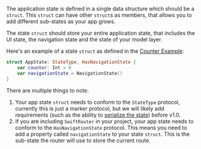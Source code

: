 The application state is defined in a single data structure which should be a `struct`. This `struct` can have other `struct`s as members, that allows you to add different sub-states as your app grows.

The state `struct` should store your entire application state, that includes the UI state, the navigation state and the state of your model layer.

Here's an example of a state `struct` as defined in the [Counter Example](https://github.com/ReSwift/CounterExample):

```swift
struct AppState: StateType, HasNavigationState {
    var counter: Int = 0
    var navigationState = NavigationState()
}
```

There are multiple things to note:

1. Your app state `struct` needs to conform to the `StateType` protocol, currently this is just a marker protocol, but we will likely add requirements (such as the ability to [serialize the state](https://github.com/ReSwift/ReSwift/issues/3)) before v1.0.
2. If you are including `SwiftRouter` in your project, your app state needs to conform to the `HasNavigationState` protocol. This means you need to add a property called `navigationState` to your state `struct`. This is the sub-state the router will use to store the current route.
